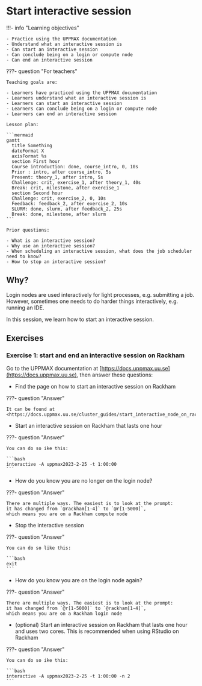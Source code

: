 # Start interactive session

!!!- info "Learning objectives"

    - Practice using the UPPMAX documentation
    - Understand what an interactive session is
    - Can start an interactive session
    - Can conclude being on a login or compute node
    - Can end an interactive session

???- question "For teachers"

    Teaching goals are:

    - Learners have practiced using the UPPMAX documentation
    - Learners understand what an interactive session is
    - Learners can start an interactive session
    - Learners can conclude being on a login or compute node
    - Learners can end an interactive session

    Lesson plan:

    ```mermaid
    gantt
      title Something
      dateFormat X
      axisFormat %s
      section First hour
      Course introduction: done, course_intro, 0, 10s
      Prior : intro, after course_intro, 5s
      Present: theory_1, after intro, 5s
      Challenge: crit, exercise_1, after theory_1, 40s
      Break: crit, milestone, after exercise_1
      section Second hour
      Challenge: crit, exercise_2, 0, 10s
      Feedback: feedback_2, after exercise_2, 10s
      SLURM: done, slurm, after feedback_2, 25s
      Break: done, milestone, after slurm
    ```

    Prior questions:

    - What is an interactive session?
    - Why use an interactive session?
    - When scheduling an interactive session, what does the job scheduler need to know?
    - How to stop an interactive session?

## Why?

Login nodes are used interactively for light processes, e.g. submitting a job.
However, sometimes one needs to do harder things interactively, e.g.
running an IDE.

In this session, we learn how to start an interactive session.

## Exercises

### Exercise 1: start and end an interactive session on Rackham

Go to the UPPMAX documentation at [https://docs.uppmax.uu.se](https://docs.uppmax.uu.se),
then answer these questions:

- Find the page on how to start an interactive session on Rackham

???- question "Answer"

    It can be found at <https://docs.uppmax.uu.se/cluster_guides/start_interactive_node_on_rackham/>

- Start an interactive session on Rackham that lasts one hour

???- question "Answer"

    You can do so ike this:

    ```bash
    interactive -A uppmax2023-2-25 -t 1:00:00
    ```

- How do you know you are no longer on the login node?

???- question "Answer"

    There are multiple ways. The easiest is to look at the prompt:
    it has changed from `@rackham[1-4]` to `@r[1-5000]`,
    which means you are on a Rackham compute node

- Stop the interactive session

???- question "Answer"

    You can do so like this:

    ```bash
    exit
    ```

- How do you know you are on the login node again?

???- question "Answer"

    There are multiple ways. The easiest is to look at the prompt:
    it has changed from `@r[1-5000]` to `@rackham[1-4]`,
    which means you are on a Rackham login node

- (optional) Start an interactive session on Rackham that lasts one hour
  and uses two cores. This is recommended when using RStudio on Rackham
  
???- question "Answer"

    You can do so ike this:

    ```bash
    interactive -A uppmax2023-2-25 -t 1:00:00 -n 2
    ```

